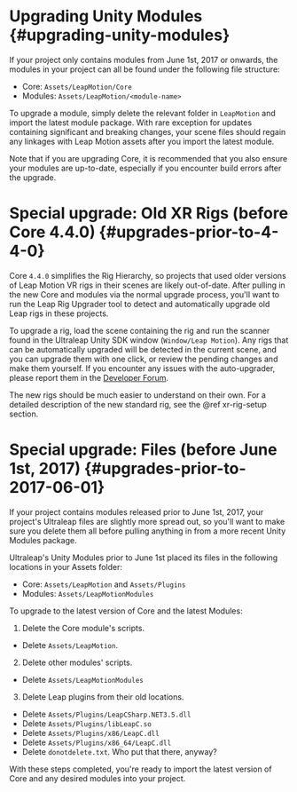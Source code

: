 # Upgrading Unity Modules {#upgrading-unity-modules}

If your project only contains modules from June 1st, 2017 or onwards, the modules in your project can all be found under the following file structure:

- Core: `Assets/LeapMotion/Core`
- Modules: `Assets/LeapMotion/<module-name>`

To upgrade a module, simply delete the relevant folder in `LeapMotion` and import the latest module package. With rare exception for updates containing significant and breaking changes, your scene files should regain any linkages with Leap Motion assets after you import the latest module.

Note that if you are upgrading Core, it is recommended that you also ensure your modules are up-to-date, especially if you encounter build errors after the upgrade.

# Special upgrade: Old XR Rigs (before Core 4.4.0) {#upgrades-prior-to-4-4-0}

Core `4.4.0` simplifies the Rig Hierarchy, so projects that used older versions of Leap Motion VR rigs in their scenes are likely out-of-date. After pulling in the new Core and modules via the normal upgrade process, you'll want to run the Leap Rig Upgrader tool to detect and automatically upgrade old Leap rigs in these projects.

To upgrade a rig, load the scene containing the rig and run the scanner found in the Ultraleap Unity SDK window (`Window/Leap Motion`). Any rigs that can be automatically upgraded will be detected in the current scene, and you can upgrade them with one click, or review the pending changes and make them yourself. If you encounter any issues with the auto-upgrader, please report them in the [Developer Forum][devforum].

The new rigs should be much easier to understand on their own. For a detailed description of the new standard rig, see the @ref xr-rig-setup section.

[devforum]: https://forums.leapmotion.com/c/development

# Special upgrade: Files (before June 1st, 2017) {#upgrades-prior-to-2017-06-01}

If your project contains modules released prior to June 1st, 2017, your project's Ultraleap files are slightly more spread out, so you'll want to make sure you delete them all before pulling anything in from a more recent Unity Modules package.

Ultraleap's Unity Modules prior to June 1st placed its files in the following locations in your Assets folder:

- Core: `Assets/LeapMotion` and `Assets/Plugins`
- Modules: `Assets/LeapMotionModules`

To upgrade to the latest version of Core and the latest Modules:

1. Delete the Core module's scripts.
  - Delete `Assets/LeapMotion`.
2. Delete other modules' scripts.
  - Delete `Assets/LeapMotionModules`
3. Delete Leap plugins from their old locations.
  - Delete `Assets/Plugins/LeapCSharp.NET3.5.dll`
  - Delete `Assets/Plugins/libLeapC.so`
  - Delete `Assets/Plugins/x86/LeapC.dll`
  - Delete `Assets/Plugins/x86_64/LeapC.dll`
  - Delete `donotdelete.txt`. Who put that there, anyway?

With these steps completed, you're ready to import the latest version of Core and any desired modules into your project.
